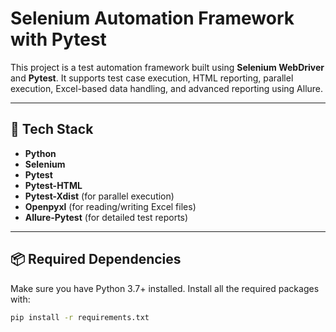 # Selenium Automation Framework with Pytest

This project is a test automation framework built using **Selenium WebDriver** and **Pytest**. It supports test case execution, HTML reporting, parallel execution, Excel-based data handling, and advanced reporting using Allure.

---

## 🔧 Tech Stack

- **Python**
- **Selenium**
- **Pytest**
- **Pytest-HTML**
- **Pytest-Xdist** (for parallel execution)
- **Openpyxl** (for reading/writing Excel files)
- **Allure-Pytest** (for detailed test reports)

---

## 📦 Required Dependencies

Make sure you have Python 3.7+ installed. Install all the required packages with:

```bash
pip install -r requirements.txt
